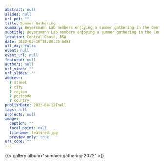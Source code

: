 ```yaml
---
abstract: null
slides: null
url_pdf: ""
title: Summer Gathering
summary: Beyersmann Lab members enjoying a summer gathering in the Central Coast.
subtitle: Beyersmann Lab members enjoying a summer gathering in the Central Coast.
location: Central Coast, NSW
date: 2022-02-10T18:00:35.648Z
all_day: false
event: null
event_url: null
featured: null
authors: null
url_video: ""
url_slides: ""
address:
  ? street
  ? city
  ? region
  ? postcode
  ? country
publishDate: 2022-04-12Tnull
tags: null
projects: null
image:
  caption: ""
  focal_point: null
  filename: featured.jpg
  preview_only: true
url_code: ""
---
```


{{< gallery album="summer-gathering-2022" >}}
